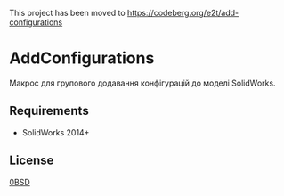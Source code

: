 This project has been moved to https://codeberg.org/e2t/add-configurations
 
 # AddConfigurations

Макрос для групового додавання конфігурацій до моделі SolidWorks.

## Requirements

- SolidWorks 2014+

## License

[0BSD](https://opensource.org/licenses/0BSD)
